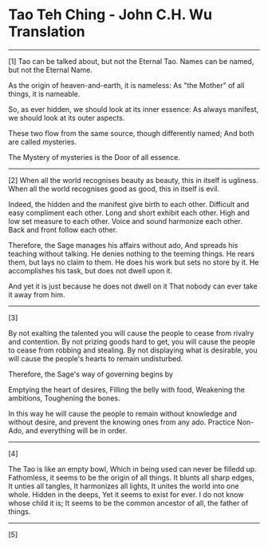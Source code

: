 # Tao Teh Ching - John C.H. Wu Translation

---

[1]
Tao can be talked about, but not the Eternal Tao.
Names can be named, but not the Eternal Name.

As the origin of heaven-and-earth, it is nameless:
As "the Mother" of all things, it is nameable.

So, as ever hidden, we should look at its inner essence:
As always manifest, we should look at its outer aspects.

These two flow from the same source, though differently named;
And both are called mysteries.

The Mystery of mysteries is the Door of all essence.

---

[2]
When all the world recognises beauty as beauty, this in itself is ugliness.
When all the world recognises good as good, this in itself is evil.

Indeed, the hidden and the manifest give birth to each other.
Difficult and easy compliment each other.
Long and short exhibit each other.
High and low set measure to each other.
Voice and sound harmonize each other.
Back and front follow each other.

Therefore, the Sage manages his affairs without ado,
And spreads his teaching without talking.
He denies nothing to the teeming things.
He rears them, but lays no claim to them.
He does his work but sets no store by it.
He accomplishes his task, but does not dwell upon it.

And yet it is just because he does not dwell on it
That nobody can ever take it away from him.

---

[3]

By not exalting the talented you will cause the people to cease from rivalry and contention.
By not prizing goods hard to get, you will cause the people to cease from robbing and stealing.
By not displaying what is desirable, you will cause the people's hearts to remain undisturbed.

Therefore, the Sage's way of governing begins by

Emptying the heart of desires,
Filling the belly with food,
Weakening the ambitions,
Toughening the bones.

In this way he will cause the people to remain without knowledge and without desire, and prevent the knowing ones from any ado.
Practice Non-Ado, and everything will be in order.

---

[4]

The Tao is like an empty bowl,
Which in being used can never be filledd up.
Fathomless, it seems to be the origin of all things.
It blunts all sharp edges,
It unties all tangles,
It harmonizes all lights,
It unites the world into one whole.
Hidden in the deeps,
Yet it seems to exist for ever.
I do not know whose child it is;
It seems to be the common ancestor of all, the father of things.

---

[5]



